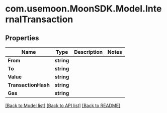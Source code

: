 # com.usemoon.MoonSDK.Model.InternalTransaction

## Properties

Name | Type | Description | Notes
------------ | ------------- | ------------- | -------------
**From** | **string** |  | 
**To** | **string** |  | 
**Value** | **string** |  | 
**TransactionHash** | **string** |  | 
**Gas** | **string** |  | 

[[Back to Model list]](../README.md#documentation-for-models) [[Back to API list]](../README.md#documentation-for-api-endpoints) [[Back to README]](../README.md)

